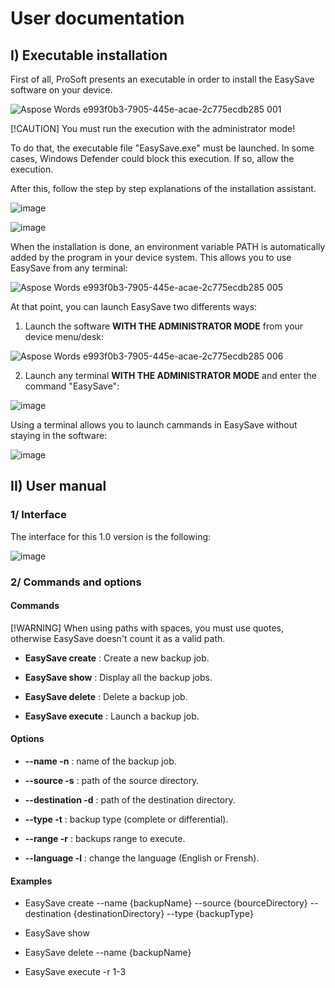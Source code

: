 # User documentation

## I) Executable installation

First of all, ProSoft presents an executable in order to install the EasySave software on your device.

![Aspose Words e993f0b3-7905-445e-acae-2c775ecdb285 001](https://github.com/agordienproject/EasySave/assets/127090687/95a0b779-f2be-40df-af01-601e4b4b1b18)

[!CAUTION]
You must run the execution with the administrator mode!

To do that, the executable file "EasySave.exe" must be launched. In some cases, Windows Defender could block this execution. If so, allow the execution.

After this, follow the step by step explanations of the installation assistant.

![image](https://github.com/agordienproject/EasySave/assets/150005779/aa7ea79a-7a00-4651-9f1f-fc0e1921c956)

![image](https://github.com/agordienproject/EasySave/assets/150005779/476d128c-40cd-4625-8489-513baa182c20)

When the installation is done, an environment variable PATH is automatically added by the program in your device system.
This allows you to use EasySave from any terminal: 

![Aspose Words e993f0b3-7905-445e-acae-2c775ecdb285 005](https://github.com/agordienproject/EasySave/assets/127090687/83502ff4-dd0b-4140-8475-85e282053109)

At that point, you can launch EasySave two differents ways:

1. Launch the software **WITH THE ADMINISTRATOR MODE** from your device menu/desk: 

![Aspose Words e993f0b3-7905-445e-acae-2c775ecdb285 006](https://github.com/agordienproject/EasySave/assets/127090687/b1a325a9-3485-4355-9463-e3f47ed67315)

2. Launch any terminal **WITH THE ADMINISTRATOR MODE** and enter the command "EasySave": 

![image](https://github.com/agordienproject/EasySave/assets/150005779/d5534494-d67b-473f-b042-9f2dfe4bf16b)

Using a terminal allows you to launch cammands in EasySave without staying in the software: 

![image](https://github.com/agordienproject/EasySave/assets/127090687/ebf6cfb1-1786-4902-bd23-fa2de9d3e63d)


## II) User manual

### 1/ Interface

The interface for this 1.0 version is the following: 

![image](https://github.com/agordienproject/EasySave/assets/150005779/44ffbeb2-c8d1-48a7-98f5-6cd9a1b69ea6)

### 2/ Commands and options

#### Commands

[!WARNING]
When using paths with spaces, you must use quotes, otherwise EasySave doesn't count it as a valid path.  

- **EasySave create** : Create a new backup job.

- **EasySave show** : Display all the backup jobs.

- **EasySave delete** : Delete a backup job.

- **EasySave execute** : Launch a backup job.

#### Options

- **--name -n** : name of the backup job.

- **--source -s** : path of the source directory.

- **--destination -d** : path of the destination directory.

- **--type -t** : backup type (complete or differential).

- **--range -r** : backups range to execute.

- **--language -l** : change the language (English or Frensh).

#### Examples

- EasySave create --name {backupName} --source {bourceDirectory} --destination {destinationDirectory} --type {backupType}

- EasySave show

- EasySave delete --name {backupName}

- EasySave execute -r 1-3 






